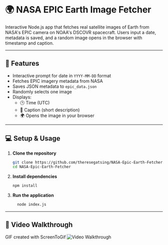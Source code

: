 # 🌍 NASA EPIC Earth Image Fetcher

Interactive Node.js app that fetches real satellite images of Earth from NASA's EPIC camera on NOAA's DSCOVR spacecraft. Users input a date, metadata is saved, and a random image opens in the browser with timestamp and caption.

---

## 🚀 Features

- Interactive prompt for date in `YYYY-MM-DD` format  
- Fetches EPIC imagery metadata from NASA  
- Saves JSON metadata to `epic_data.json`  
- Randomly selects one image  
- Displays:
  - 🕒 Time (UTC)
  - 📝 Caption (short description)
  - 🌍 Opens the image in your browser

---

## 💻 Setup & Usage

1. **Clone the repository**  
   ```bash
   git clone https://github.com/theresegatsing/NASA-Epic-Earth-Fetcher.git
   cd NASA-Epic-Earth-Fetcher
   
2. **Install dependencies**
   ```bash
   npm install
   
3. **Run the application**
   ```bash
     node index.js

---
## 🎥 Video Walkthrough
  GIF created with ScreenToGif
<img src='Walkthrough.gif' title='Video Walkthrough' width='' alt='Video Walkthrough' />
